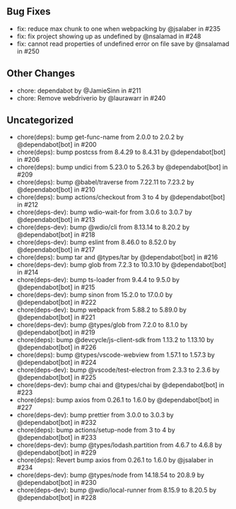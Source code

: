 ## Bug Fixes

- fix: reduce max chunk to one when webpacking by @jsalaber in #235
- fix: fix project showing up as undefined by @nsalamad in #248
- fix: cannot read properties of undefined error on file save by @nsalamad in #250

## Other Changes

- chore: dependabot by @JamieSinn in #211
- chore: Remove webdriverio by @laurawarr in #240



## Uncategorized

- chore(deps): bump get-func-name from 2.0.0 to 2.0.2 by @dependabot[bot] in #200
- chore(deps): bump postcss from 8.4.29 to 8.4.31 by @dependabot[bot] in #206
- chore(deps): bump undici from 5.23.0 to 5.26.3 by @dependabot[bot] in #209
- chore(deps): bump @babel/traverse from 7.22.11 to 7.23.2 by @dependabot[bot] in #210
- chore(deps): bump actions/checkout from 3 to 4 by @dependabot[bot] in #212
- chore(deps-dev): bump wdio-wait-for from 3.0.6 to 3.0.7 by @dependabot[bot] in #213
- chore(deps-dev): bump @wdio/cli from 8.13.14 to 8.20.2 by @dependabot[bot] in #218
- chore(deps-dev): bump eslint from 8.46.0 to 8.52.0 by @dependabot[bot] in #217
- chore(deps): bump tar and @types/tar by @dependabot[bot] in #216
- chore(deps-dev): bump glob from 7.2.3 to 10.3.10 by @dependabot[bot] in #214
- chore(deps-dev): bump ts-loader from 9.4.4 to 9.5.0 by @dependabot[bot] in #215
- chore(deps-dev): bump sinon from 15.2.0 to 17.0.0 by @dependabot[bot] in #222
- chore(deps-dev): bump webpack from 5.88.2 to 5.89.0 by @dependabot[bot] in #221
- chore(deps-dev): bump @types/glob from 7.2.0 to 8.1.0 by @dependabot[bot] in #219
- chore(deps): bump @devcycle/js-client-sdk from 1.13.2 to 1.13.10 by @dependabot[bot] in #226
- chore(deps): bump @types/vscode-webview from 1.57.1 to 1.57.3 by @dependabot[bot] in #224
- chore(deps-dev): bump @vscode/test-electron from 2.3.3 to 2.3.6 by @dependabot[bot] in #225
- chore(deps-dev): bump chai and @types/chai by @dependabot[bot] in #223
- chore(deps): bump axios from 0.26.1 to 1.6.0 by @dependabot[bot] in #227
- chore(deps-dev): bump prettier from 3.0.0 to 3.0.3 by @dependabot[bot] in #232
- chore(deps): bump actions/setup-node from 3 to 4 by @dependabot[bot] in #233
- chore(deps-dev): bump @types/lodash.partition from 4.6.7 to 4.6.8 by @dependabot[bot] in #229
- chore(deps): Revert bump axios from 0.26.1 to 1.6.0 by @jsalaber in #234
- chore(deps-dev): bump @types/node from 14.18.54 to 20.8.9 by @dependabot[bot] in #230
- chore(deps-dev): bump @wdio/local-runner from 8.15.9 to 8.20.5 by @dependabot[bot] in #228

